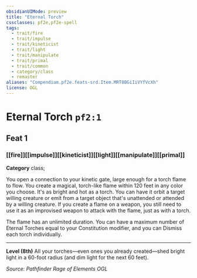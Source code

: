 ```yaml
---
obsidianUIMode: preview
title: "Eternal Torch"
cssclasses: pf2e,pf2e-spell
tags:
  - trait/fire
  - trait/impulse
  - trait/kineticist
  - trait/light
  - trait/manipulate
  - trait/primal
  - trait/common
  - category/class
  - remaster
aliases: "Compendium.pf2e.feats-srd.Item.MRT8BGiIiVYfVcXh"
license: OGL
---
```

# Eternal Torch `pf2:1`
## Feat 1
### [[fire]][[impulse]][[kineticist]][[light]][[manipulate]][[primal]]

**Category** class; 




You open a connection to your kinetic gate, large enough for a torch flame to flow. You create a magical, torch-like flame within 120 feet in any color you choose. It's as bright and hot as a torch. You can have it orbit a target willing creature or emit from a target object that's unattended or attended by a willing creature. If you create a flame on a weapon, you still need to use it as an improvised weapon to attack with the flame, just as with a torch.

The flame has an unlimited duration. You can have a maximum number of Eternal Torches equal to your Constitution modifier, and you can Dismiss each torch individually.

* * *

**Level (8th)** All your torches—even ones you already created—shed bright light in a 60-foot radius (and dim light for the next 60 feet).

*Source: Pathfinder Rage of Elements*
*OGL*